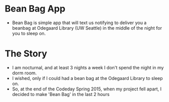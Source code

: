 # Bean Bag App
  - Bean Bag is simple app that will text us notifying to deliver you a beanbag at Odegaard Library (UW Seattle) in the middle of the night for you to sleep on.
# The Story
  - I am nocturnal, and at least 3 nights a week I don't spend the night in my dorm room.
  - I wished, only if I could had a bean bag at the Odegaard Library to sleep on.
  - So, at the end of the Codeday Spring 2015, when my project fell apart, I decided to make 'Bean Bag' in the last 2 hours
